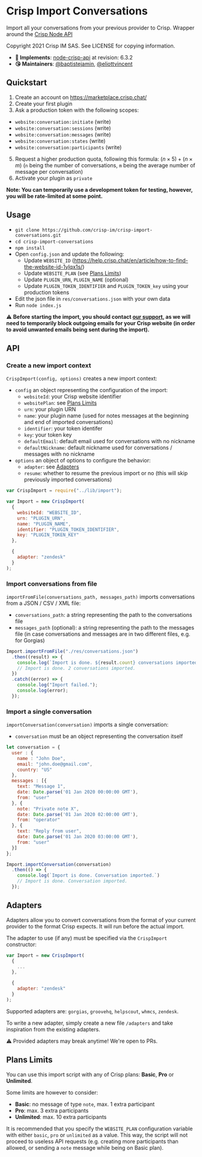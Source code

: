 # Crisp Import Conversations

Import all your conversations from your previous provider to Crisp. Wrapper around the [Crisp Node API](https://github.com/crisp-im/node-crisp-api)

Copyright 2021 Crisp IM SAS. See LICENSE for copying information.

* **📝 Implements**: [node-crisp-api](https://github.com/crisp-im/node-crisp-api) at revision: 6.3.2
* **😘 Maintainers**: [@baptistejamin](https://github.com/baptistejamin), [@eliottvincent](https://github.com/eliottvincent)

## Quickstart

1. Create an account on https://marketplace.crisp.chat/
2. Create your first plugin
3. Ask a production token with the following scopes:
  * `website:conversation:initiate` (write)
  * `website:conversation:sessions` (write)
  * `website:conversation:messages` (write)
  * `website:conversation:states` (write)
  * `website:conversation:participants` (write)
5. Request a higher production quota, following this formula: $(n \times 5)+(n \times m)$ (`n` being the number of conversations, `m` being the average number of message per conversation)
6. Activate your plugin as `private`

**Note: You can temporarily use a development token for testing, however, you will be rate-limited at some point.**

## Usage

* `git clone https://github.com/crisp-im/crisp-import-conversations.git`
* `cd crisp-import-conversations`
* `npm install`
* Open `config.json` and update the following:
  * Update `WEBSITE_ID` (https://help.crisp.chat/en/article/how-to-find-the-website-id-1ylqx1s/)
  * Update `WEBSITE_PLAN` (see [Plans Limits](#plans-limits))
  * Update `PLUGIN_URN`, `PLUGIN_NAME` (optional)
  * Update `PLUGIN_TOKEN_IDENTIFIER` and `PLUGIN_TOKEN_key` using your production tokens
* Edit the json file in `res/conversations.json` with your own data
* Run `node index.js`

⚠️ __Before starting the import, you should contact [our support](https://crisp.chat), as we will need to temporarily block outgoing emails for your Crisp website (in order to avoid unwanted emails being sent during the import).__

## API

### Create a new import context

`CrispImport(config, options)` creates a new import context:
* `config` an object representing the configuration of the import:
  * `websiteId`: your Crisp website identifier
  * `websitePlan`: see [Plans Limits](#plans-limits)
  * `urn`: your plugin URN
  * `name`: your plugin name (used for notes messages at the beginning and end of imported conversations)
  * `identifier`: your token identifer
  * `key`: your token key
  * `defaultEmail`: default email used for conversations with no nickname
  * `defaultNickname`: default nickname used for conversations / messages with no nickname
* `options` an object of options to configure the behavior:
  * `adapter`: see [Adapters](#adapters)
  * `resume`: whether to resume the previous import or no (this will skip previously imported conversations)

```js
var CrispImport = require("../lib/import");

var Import = new CrispImport(
  {
    websiteId: "WEBSITE_ID",
    urn: "PLUGIN_URN",
    name: "PLUGIN_NAME",
    identifier: "PLUGIN_TOKEN_IDENTIFIER",
    key: "PLUGIN_TOKEN_KEY"
  },

  {
    adapter: "zendesk"
  }
);
```

### Import conversations from file

`importFromFile(conversations_path, messages_path)` imports conversations from a JSON / CSV / XML file:
* `conversations_path`: a string representing the path to the conversations file
* `messages_path` (optional): a string representing the path to the messages file (in case conversations and messages are in two different files, e.g. for Gorgias)

```js
Import.importFromFile("./res/conversations.json")
  .then((result) => {
    console.log(`Import is done. ${result.count} conversations imported.`)
    // Import is done. 2 conversations imported.
  })
  .catch((error) => {
    console.log("Import failed.");
    console.log(error);
  });
```

### Import a single conversation

`importConversation(conversation)` imports a single conversation:
* `conversation` must be an object representing the conversation itself

```js
let conversation = {
  user : {
    name : "John Doe",
    email: "john.doe@gmail.com",
    country: "US"
  },
  messages : [{
    text: "Message 1",
    date: Date.parse('01 Jan 2020 00:00:00 GMT'),
    from: "user"
  }, {
    note: "Private note X",
    date: Date.parse('01 Jan 2020 02:00:00 GMT'),
    from: "operator"
  }, {
    text: "Reply from user",
    date: Date.parse('01 Jan 2020 03:00:00 GMT'),
    from: "user"
  }]
};

Import.importConversation(conversation)
  .then(() => {
    console.log(`Import is done. Conversation imported.`)
    // Import is done. Conversation imported.
  });
```

## Adapters

Adapters allow you to convert conversations from the format of your current provider to the format Crisp expects. It will run before the actual import.

The adapter to use (if any) must be specified via the `CrispImport` constructor:

```js
var Import = new CrispImport(
  {
    ...
  },

  {
    adapter: "zendesk"
  }
);
```
Supported adapters are: `gorgias`, `groovehq`, `helpscout`, `whmcs`, `zendesk`.

To write a new adapter, simply create a new file `/adapters` and take inspiration from the existing adapters.

⚠️ Provided adapters may break anytime! We're open to PRs.

## Plans Limits

You can use this import script with any of Crisp plans: **Basic**, **Pro** or **Unlimited**.

Some limits are however to consider:
* **Basic**: no message of type `note`, max. 1 extra participant
* **Pro**: max. 3 extra participants
* **Unlimited**: max. 10 extra participants

It is recommended that you specify the `WEBSITE_PLAN` configuration variable with either `basic`, `pro` or `unlimited` as a value.
This way, the script will not proceed to useless API requests (e.g. creating more participants than allowed, or sending a `note` message while being on Basic plan).
